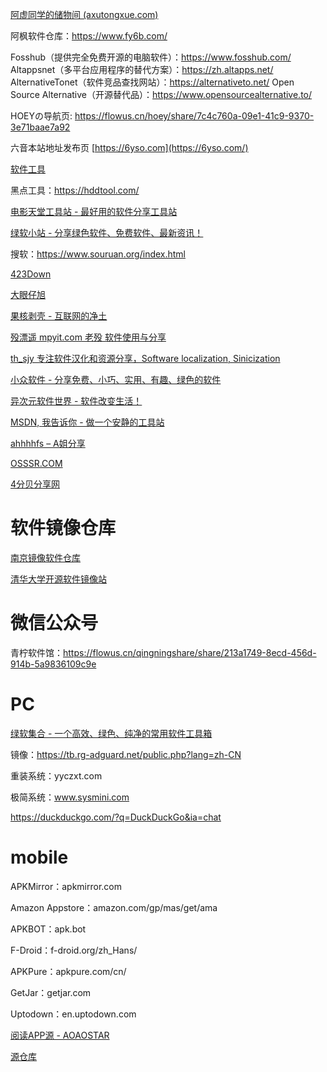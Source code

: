 [阿虚同学的储物间 (axutongxue.com)](https://axutongxue.com/)

阿枫软件仓库：https://www.fy6b.com/

Fosshub（提供完全免费开源的电脑软件）：https://www.fosshub.com/
Altappsnet（多平台应用程序的替代方案）：https://zh.altapps.net/
AlternativeTonet（软件竞品查找网站）：https://alternativeto.net/
Open Source Alternative（开源替代品）：https://www.opensourcealternative.to/

HOEYの导航页: https://flowus.cn/hoey/share/7c4c760a-09e1-41c9-9370-3e71baae7a92

六音本站地址发布页 [https://6yso.com](https://6yso.com/)

[软件工具](https://docs.qq.com/doc/DU3FYbnZhS1JDam5z)

黑点工具：https://hddtool.com/

[电影天堂工具站 - 最好用的软件分享工具站](https://www.sharerj.com/) 

[绿软小站 - 分享绿色软件、免费软件、最新资讯！](https://www.gndown.com/)

搜软：https://www.souruan.org/index.html

[423Down](https://www.423down.com/)

[大眼仔旭](https://www.dayanzai.me/)

[果核剥壳 - 互联网的净土](https://www.ghxi.com/)

[殁漂遥 mpyit.com 老殁 软件使用与分享](https://www.mpyit.com/)

[th_sjy 专注软件汉化和资源分享，Software localization, Sinicization](http://www.th-sjy.com/)

[小众软件 - 分享免费、小巧、实用、有趣、绿色的软件](https://www.appinn.com/)

[异次元软件世界 - 软件改变生活！](https://www.iplaysoft.com/)

[MSDN, 我告诉你 - 做一个安静的工具站](https://msdn.itellyou.cn/)

[ahhhhfs – A姐分享](https://www.ahhhhfs.com/)

[OSSSR.COM](https://www.osssr.com/)

[4分贝分享网](https://www.4fb.cn/)

# 软件镜像仓库

[南京镜像软件仓库](https://mirrors.nju.edu.cn/)

[清华大学开源软件镜像站 ](https://mirrors.tuna.tsinghua.edu.cn/)



# 微信公众号

青柠软件馆：https://flowus.cn/qingningshare/share/213a1749-8ecd-456d-914b-5a9836109c9e

# PC

[绿软集合 - 一个高效、绿色、纯净的常用软件工具箱](http://www.greensoftwarehub.com/download.html)

镜像：https://tb.rg-adguard.net/public.php?lang=zh-CN

重装系统：yyczxt.com

极简系统：www.sysmini.com

https://duckduckgo.com/?q=DuckDuckGo&ia=chat

# mobile

APKMirror：apkmirror.com

Amazon Appstore：amazon.com/gp/mas/get/ama

APKBOT：apk.bot

F-Droid：f-droid.org/zh_Hans/

APKPure：apkpure.com/cn/

GetJar：getjar.com 

Uptodown：en.uptodown.com

[阅读APP源 - AOAOSTAR](https://legado.aoaostar.com/)

[源仓库](http://www.yckceo.com/yuedu/index/index.html)